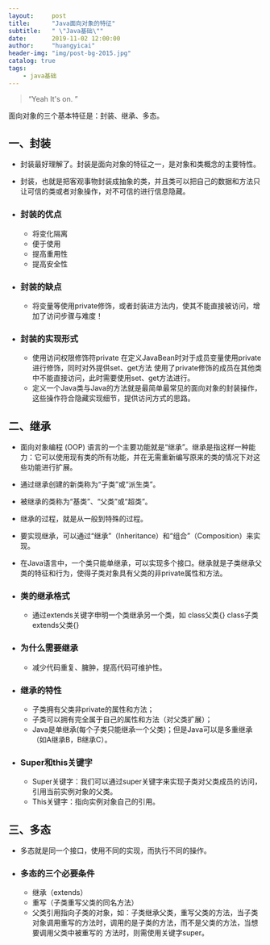 ```yaml
---
layout:     post
title:      "Java面向对象的特征"
subtitle:   " \"Java基础\""
date:       2019-11-02 12:00:00
author:     "huangyicai"
header-img: "img/post-bg-2015.jpg"
catalog: true
tags:
    - java基础
---
```


> “Yeah It's on. ”

面向对象的三个基本特征是：封装、继承、多态。

## 一、封装
- 封装最好理解了。封装是面向对象的特征之一，是对象和类概念的主要特性。
- 封装，也就是把客观事物封装成抽象的类，并且类可以把自己的数据和方法只让可信的类或者对象操作，对不可信的进行信息隐藏。

- ### 封装的优点
	- 将变化隔离
	- 便于使用
	- 提高重用性
	- 提高安全性
-  ### 封装的缺点
	- 将变量等使用private修饰，或者封装进方法内，使其不能直接被访问，增加了访问步骤与难度！

- ### 封装的实现形式
	-  使用访问权限修饰符private 在定义JavaBean时对于成员变量使用private进行修饰，同时对外提供set、get方法 使用了private修饰的成员在其他类中不能直接访问，此时需要使用set、get方法进行。
	-  定义一个Java类与Java的方法就是最简单最常见的面向对象的封装操作，这些操作符合隐藏实现细节，提供访问方式的思路。

## 二、继承

- 面向对象编程 (OOP) 语言的一个主要功能就是“继承”。继承是指这样一种能力：它可以使用现有类的所有功能，并在无需重新编写原来的类的情况下对这些功能进行扩展。
- 通过继承创建的新类称为“子类”或“派生类”。
- 被继承的类称为“基类”、“父类”或“超类”。
- 继承的过程，就是从一般到特殊的过程。
- 要实现继承，可以通过“继承”（Inheritance）和“组合”（Composition）来实现。
- 在Java语言中，一个类只能单继承，可以实现多个接口。继承就是子类继承父类的特征和行为，使得子类对象具有父类的非private属性和方法。


- ### 类的继承格式
	-  通过extends关键字申明一个类继承另一个类，如
class父类{}
class子类extends父类{}

- ### 为什么需要继承
	-  减少代码重复、臃肿，提高代码可维护性。

- ### 继承的特性
	-  子类拥有父类非private的属性和方法；
	-  子类可以拥有完全属于自己的属性和方法（对父类扩展）；
	-  Java是单继承(每个子类只能继承一个父类)；但是Java可以是多重继承（如A继承B，B继承C）。

- ### Super和this关键字
	-  Super关键字：我们可以通过super关键字来实现子类对父类成员的访问，引用当前实例对象的父类。
	-  This关键字：指向实例对象自己的引用。

## 三、多态
- 多态就是同一个接口，使用不同的实现，而执行不同的操作。

- ### 多态的三个必要条件
	-  继承（extends）
	-  重写（子类重写父类的同名方法）
	-  父类引用指向子类的对象，如：子类继承父类，重写父类的方法，当子类对象调用重写的方法时，调用的是子类的方法，而不是父类的方法，当想要调用父类中被重写的	方法时，则需使用关键字super。